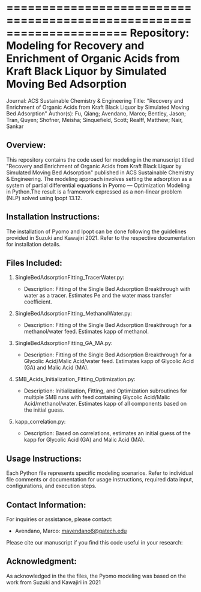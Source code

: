 =====================================================================
Repository: Modeling for Recovery and Enrichment of Organic Acids from Kraft Black Liquor by Simulated Moving Bed Adsorption
=====================================================================

Journal: ACS Sustainable Chemistry & Engineering
Title: "Recovery and Enrichment of Organic Acids from Kraft Black Liquor by Simulated Moving Bed Adsorption"
Author(s): Fu, Qiang; Avendano, Marco; Bentley, Jason; Tran, Quyen; Shofner, Meisha; Sinquefield, Scott; Realff, Matthew; Nair, Sankar

Overview:
---------
This repository contains the code used for modeling in the manuscript titled "Recovery and Enrichment of Organic Acids from Kraft
Black Liquor by Simulated Moving Bed Adsorption" published in ACS Sustainable Chemistry & Engineering. The modeling approach
involves setting the adsorption as a system of partial differential equations in Pyomo — Optimization Modeling in Python.The result is
a framework expressed as a non-linear problem (NLP) solved using Ipopt 13.12.

Installation Instructions:
--------------------------
The installation of Pyomo and Ipopt can be done following the guidelines provided in Suzuki and Kawajiri 2021. Refer to the respective documentation for installation details.

Files Included:
---------------
1. SingleBedAdsorptionFitting_TracerWater.py:
   - Description: Fitting of the Single Bed Adsorption Breakthrough with water as a tracer. Estimates Pe and the water
	mass transfer coefficient.

2. SingleBedAdsorptionFitting_MethanolWater.py:
   - Description: Fitting of the Single Bed Adsorption Breakthrough for a methanol/water feed. Estimates kapp of methanol.

3. SingleBedAdsorptionFitting_GA_MA.py:
   - Description: Fitting of the Single Bed Adsorption Breakthrough for a Glycolic Acid/Malic Acid/water feed. Estimates kapp
	of Glycolic Acid (GA) and Malic Acid (MA).

4. SMB_Acids_Initialization_Fitting_Optimization.py:
   - Description: Initialization, Fitting, and Optimization subroutines for multiple SMB runs with feed containing
	Glycolic Acid/Malic Acid/methanol/water. Estimates kapp of all components based on the initial guess.

5. kapp_correlation.py:
   - Description: Based on correlations, estimates an initial guess of the kapp for Glycolic Acid (GA) and Malic Acid (MA).

Usage Instructions:
--------------------
Each Python file represents specific modeling scenarios. Refer to individual file comments or documentation for usage instructions,
required data input, configurations, and execution steps.

Contact Information:
--------------------
For inquiries or assistance, please contact:
- Avendano, Marco: mavendano6@gatech.edu

Please cite our manuscript if you find this code useful in your research:

Acknowledgment:
---------------
As acknowledged in the the files, the Pyomo modeling was based on the work from Suzuki and Kawajiri in 2021

